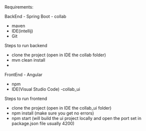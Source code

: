 Requirements:

BackEnd - Spring Boot - collab
- maven
- IDE(intellij)
- Git

Steps to run backend
- clone the project (open in IDE the collab folder)
- mvn clean install
- 


FrontEnd - Angular
- npm 
- IDE(Visual Studio Code) -collab_ui

Steps to run frontend
- clone the project (open in IDE the collab_ui folder)
- npm install (make sure you get no errors)
- npm start (will build the ui project locally and open the port set in package.json file usually 4200)
